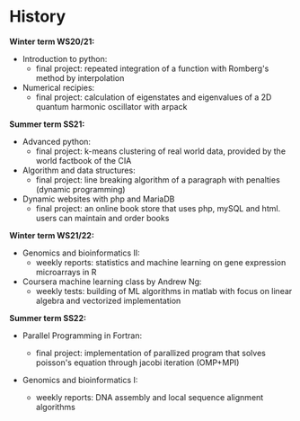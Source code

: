 # History
**Winter term WS20/21:**
- Introduction to python:
  - final project: repeated integration of a function with Romberg's method by interpolation
- Numerical recipies:
  - final project: calculation of eigenstates and eigenvalues of a 2D quantum harmonic oscillator with arpack
  
**Summer term SS21:**
- Advanced python:
  - final project: k-means clustering of real world data, provided by the world factbook of the CIA
- Algorithm and data structures:
  - final project: line breaking algorithm of a paragraph with penalties (dynamic programming)
- Dynamic websites with php and MariaDB
  - final project: an online book store that uses php, mySQL and html. users can maintain and order books

**Winter term WS21/22:**
- Genomics and bioinformatics II:
  - weekly reports: statistics and machine learning on gene expression microarrays in R
- Coursera machine learning class by Andrew Ng:
  - weekly tests: building of ML algorithms in matlab with focus on linear algebra and vectorized implementation

**Summer term SS22:**
- Parallel Programming in Fortran:
  - final project: implementation of parallized program that solves poisson's equation through jacobi iteration (OMP+MPI)

- Genomics and bioinformatics I:
  - weekly reports: DNA assembly and local sequence alignment algorithms